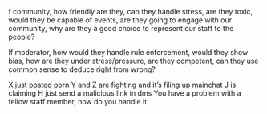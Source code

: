 f community, how friendly are they, can they handle stress, are they toxic, would they be capable of events, are they going to engage with our community, why are they a good choice to represent our staff to the people?


If moderator, how would they handle rule enforcement, would they show bias, how are they under stress/pressure, are they competent, can they use common sense to deduce right from wrong?


X just posted porn
Y and Z are fighting and it’s filing up mainchat
J is claiming H just send a malicious link in dms
You have a problem with a fellow staff member, how do you handle it
